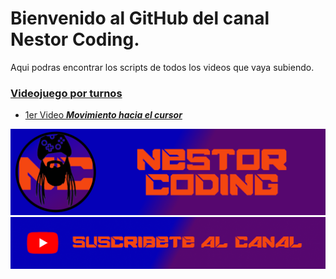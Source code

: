 # Bienvenido al GitHub del canal Nestor Coding.
Aqui podras encontrar los scripts de todos los videos que vaya subiendo.

### [Videojuego por turnos][turnosRepo]

- [1er Video ***Movimiento hacia el cursor***](https://www.youtube.com/watch?v=S7zdz3M9q-E&t=1s&ab_channel=NestorCoding)






[![1][ImagenCanal]][youtube]
[![2][ImagenSubs]][susbcribe]


[turnosRepo]:https://github.com/Nestortillo/JuegoPorTurnos.git "Link al repositorio"
[youtube]:https://www.youtube.com/channel/UCzG0AJwQ5GVvGmw1ofyo73w "Canal Nestor Coding"
[susbcribe]:https://www.youtube.com/channel/UCzG0AJwQ5GVvGmw1ofyo73w?sub_confirmation=1 "Suscribete a mi canal"
[ImagenCanal]:GitHubCanal.png
[ImagenSubs]:https://github.com/Nestortillo/Nestortillo/blob/91b334a4b63b36e33d2c272e5f695daeb3d2e634/SubsLogo.png
